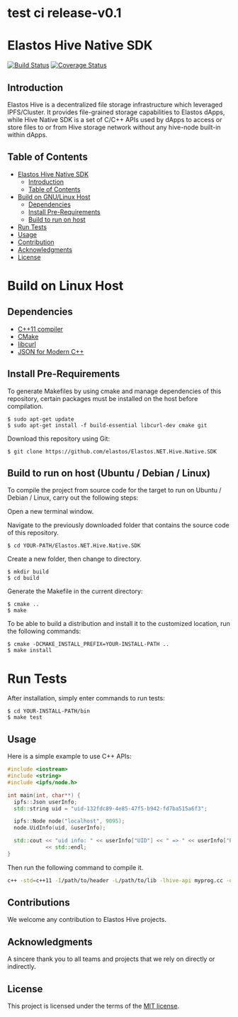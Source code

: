 # test ci release-v0.1
# Elastos Hive Native SDK

[![Build Status](https://camo.githubusercontent.com/0950ada27e9e49dd28bd1083f3ce1c4acffa983a/68747470733a2f2f6170692e7472617669732d63692e6f72672f766173696c642f6370702d697066732d6170692e7376673f6272616e63683d6d6173746572)](https://travis-ci.org/elastos/Elastos.NET.Hive.Native.SDK)
[![Coverage Status](https://camo.githubusercontent.com/952ba40079aafb7f388c94988b5d7df29a8a8692/68747470733a2f2f636f766572616c6c732e696f2f7265706f732f6769746875622f766173696c642f6370702d697066732d6170692f62616467652e7376673f6272616e63683d6d6173746572)](https://coveralls.io/github/elastos/Elastos.NET.Hive.Native.SDK?branch=master)

## Introduction

Elastos Hive is a decentralized file storage infrastructure which leveraged IPFS/Cluster. It provides file-grained storage capabilities to Elastos dApps, while Hive Native SDK is a set of C/C++ APIs used by dApps to access or store files to or from Hive storage network without any hive-node built-in within dApps.

## Table of Contents

- [Elastos Hive Native SDK](#elastos-hive-native-sdk)
  - [Introduction](#introduction)
  - [Table of Contents](#table-of-contents)
- [Build on GNU/Linux Host](#build-on-linux-host)
  - [Dependencies](#dependencies)
  - [Install Pre-Requirements](#install-pre-requirement)
  - [Build to run on host](#build-to-run-on-host)
- [Run Tests](#run-tests)
- [Usage](#usage)
- [Contribution](#contribution)
- [Acknowledgments](#acknowledgments)
- [License](#license)

# Build on Linux Host

## Dependencies

- [C++11 compiler](https://github.com/nlohmann/json#supported-compilers)
- [CMake](http://cmake.org)
- [libcurl](https://curl.haxx.se/libcurl)
- [JSON for Modern C++](https://github.com/nlohmann/json)

## Install Pre-Requirements

To generate Makefiles by using cmake and manage dependencies of this repository, certain packages must be installed on the host before compilation.

```shell
$ sudo apt-get update
$ sudo apt-get install -f build-essential libcurl-dev cmake git
```

Download this repository using Git:

```shell
$ git clone https://github.com/elastos/Elastos.NET.Hive.Native.SDK
```

## Build to run on host (Ubuntu / Debian / Linux)

To compile the project from source code for the target to run on Ubuntu / Debian / Linux, carry out the following steps:

Open a new terminal window.

Navigate to the previously downloaded folder that contains the source code of this repository.

```shell
$ cd YOUR-PATH/Elastos.NET.Hive.Native.SDK
```

Create a new folder, then change to directory.

```shell
$ mkdir build
$ cd build
```

Generate the Makefile in the current directory:

```shell
$ cmake ..
$ make
```

To be able to build a distribution and install it to the customized location, run the following commands:

```shell
$ cmake -DCMAKE_INSTALL_PREFIX=YOUR-INSTALL-PATH ..
$ make install
```
# Run Tests

After installation, simply enter commands to run tests:

```shell
$ cd YOUR-INSTALL-PATH/bin
$ make test
```

## Usage

Here is a simple example to use C++ APIs:

```c++
#include <iostream>
#include <string>
#include <ipfs/node.h>

int main(int, char**) {
  ipfs::Json userInfo;
  std::string uid = "uid-132fdc89-4e85-47f5-b942-fd7ba515a6f3";

  ipfs::Node node("localhost", 9095);
  node.UidInfo(uid, &userInfo);

  std::cout << "uid info: " << userInfo["UID"] << " => " << userInfo["PeerID"]
            << std::endl;
}
```

Then run the following command to compile it.

```sh
c++ -std=c++11 -I/path/to/header -L/path/to/lib -lhive-api myprog.cc -o myprog
```

## Contributions

We welcome any contribution to Elastos Hive projects.

## Acknowledgments
A sincere thank you to all teams and projects that we rely on directly or indirectly.

## License
This project is licensed under the terms of the [MIT license](https://github.com/elastos/Elastos.NET.Hive.Native.SDK/blob/dev-master/LICENSE.MIT).
